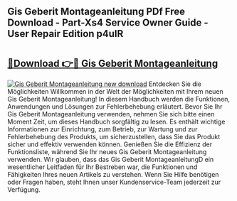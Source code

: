 ## Gis Geberit Montageanleitung PDf Free Download - Part-Xs4 Service Owner Guide - User Repair Edition p4uIR

# <h2><a href="http://df73x5x.blite.top/?on=Gis+Geberit+Montageanleitung">🔗Download 👉🔴 Gis Geberit Montageanleitung</a></h2>

[![Gis Geberit Montageanleitung new download](https://i.imgur.com/lujVjoI.png)](http://df73x5x.blite.top/?on=Gis+Geberit+Montageanleitung)
Entdecken Sie die Möglichkeiten Willkommen in der Welt der Möglichkeiten mit Ihrem neuen Gis Geberit Montageanleitung! In diesem Handbuch werden die Funktionen, Anwendungen und Lösungen zur Fehlerbehebung erläutert. Bevor Sie Ihr Gis Geberit Montageanleitung verwenden, nehmen Sie sich bitte einen Moment Zeit, um dieses Handbuch sorgfältig zu lesen. Es enthält wichtige Informationen zur Einrichtung, zum Betrieb, zur Wartung und zur Fehlerbehebung des Produkts, um sicherzustellen, dass Sie das Produkt sicher und effektiv verwenden können. Genießen Sie die Effizienz der Funktionsliste, während Sie Ihr neues Gis Geberit Montageanleitung verwenden. Wir glauben, dass das Gis Geberit MontageanleitungD ein wesentlicher Leitfaden für Ihr Bestreben war, die Funktionen und Fähigkeiten Ihres neuen Artikels zu verstehen. Wenn Sie Hilfe benötigen oder Fragen haben, steht Ihnen unser Kundenservice-Team jederzeit zur Verfügung.
